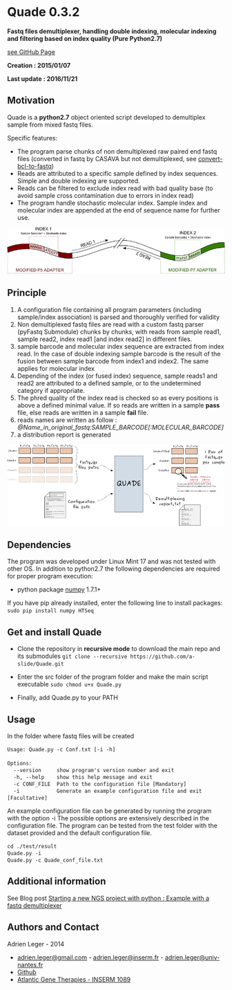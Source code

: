 # Quade 0.3.2

**Fastq files demultiplexer, handling double indexing, molecular indexing and filtering based on index quality (Pure Python2.7)**

[see GitHub Page](http://a-slide.github.io/Quade) 

**Creation : 2015/01/07**

**Last update : 2016/11/21** 

## Motivation

Quade is a **python2.7** object oriented script developed to demultiplex sample from mixed fastq files.

Specific features:

* The program parse chunks of non demultiplexed raw paired end fastq files (converted in fastq by CASAVA but not demultiplexed, see [convert-bcl-to-fastq](https://gist.github.com/brantfaircloth/3125885))
* Reads are attributed to a specific sample defined by index sequences. Simple and double indexing are supported.
* Reads can be filtered to exclude index read with bad quality base (to avoid sample cross contamination due to errors in index read)
* The program handle stochastic molecular index. Sample index and molecular index are appended at the end of sequence name for further use.

![Double index](https://raw.githubusercontent.com/a-slide/Quade/master/doc/img/modified_illumina_adapters.png)

## Principle

1. A configuration file containing all program parameters (including sample/index association) is parsed and thoroughly verified for validity
2. Non demultiplexed fastq files are read with a custom fastq parser (pyFastq Submodule) chunks by chunks, with reads from sample read1, sample read2, index read1 [and index read2] in different files.
3. sample barcode and molecular index sequence are extracted from index read. In the case of double indexing sample barcode is the result of the fusion between sample barcode from index1 and index2. The same applies for molecular index 
4. Depending of the index (or fused index) sequence, sample reads1 and read2 are attributed to a defined sample, or to the undetermined category if appropriate.
5. The phred quality of the index read is checked so as every positions is above a defined minimal value. If so reads are written in a sample **pass** file, else reads are written in a sample **fail** file.
6. reads names are written as follow : *@Name_in_original_fastq:SAMPLE_BARCODE[:MOLECULAR_BARCODE]*
7. a distribution report is generated

![Quade](https://raw.githubusercontent.com/a-slide/Quade/master/doc/img/quade-io.png)

## Dependencies

The program was developed under Linux Mint 17 and was not tested with other OS.
In addition to python2.7 the following dependencies are required for proper program execution:

* python package [numpy](http://www.numpy.org/) 1.7.1+

If you have pip already installed, enter the following line to install packages: ```sudo pip install numpy HTSeq```

## Get and install Quade

* Clone the repository in **recursive mode** to download the main repo and its submodules ```git clone --recursive https://github.com/a-slide/Quade.git```

* Enter the src folder of the program folder and make the main script executable ```sudo chmod u+x Quade.py```

* Finally, add Quade.py to your PATH

## Usage

In the folder where fastq files will be created
    
    Usage: Quade.py -c Conf.txt [-i -h]
    
    Options:
      --version     show program's version number and exit
      -h, --help    show this help message and exit
      -c CONF_FILE  Path to the configuration file [Mandatory]
      -i            Generate an example configuration file and exit [Facultative]
      
An example configuration file can be generated by running the program with the option -i
The possible options are extensively described in the configuration file.
The program can be tested from the test folder with the dataset provided and the default configuration file.
```
cd ./test/result
Quade.py -i
Quade.py -c Quade_conf_file.txt

```

## Additional information

See Blog post [Starting a new NGS project with python : Example with a fastq demultiplexer](http://a-slide.github.io/blog/fastq_demultiplexer)

## Authors and Contact

Adrien Leger - 2014

* <adrien.leger@gmail.com> - <adrien.leger@inserm.fr> - <adrien.leger@univ-nantes.fr>
* [Github](https://github.com/a-slide)
* [Atlantic Gene Therapies - INSERM 1089](http://www.atlantic-gene-therapies.fr/)
